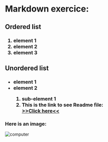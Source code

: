 <html>
    <body>
        <h1>Markdown exercice:</h1>
            <h2>Ordered list</h2>
                <h3>
                    <ol>
                        <li>element 1</li>
                        <li>element 2</li>
                        <li>element 3</li>
                    </ol>
                </h3>
            <h2>Unordered list</h2>
                <h3>
                    <ul>
                        <li>element 1</li>
                        <li>element 2</li>
                        <ol>
                            <li>sub-element 1</li>
                            <li>This is the link to see Readme file:</li>
                                <a href="https://github.com/AIchrak/Git-training/blob/main/README.md">>>Click here<<</a>
                        </ol>
                    </ul>
                </h3>
                <h3>Here is an image:</h3>
                <img src="james-harrison-vpOeXr5wmR4-unsplash.jpg" alt="computer">
    </body>
</html>